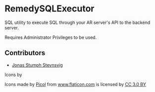 # RemedySQLExecutor

SQL utility to execute SQL through your AR server's API to the backend server. 

Requires Administrator Privileges to be used.

## Contributors
* [Jonas Stumph Stevnsvig]( https://github.com/josste )

Icons by <div>Icons made by <a href="https://www.flaticon.com/authors/picol" title="Picol">Picol</a> from <a href="https://www.flaticon.com/" title="Flaticon">www.flaticon.com</a> is licensed by <a href="http://creativecommons.org/licenses/by/3.0/" title="Creative Commons BY 3.0" target="_blank">CC 3.0 BY</a></div>